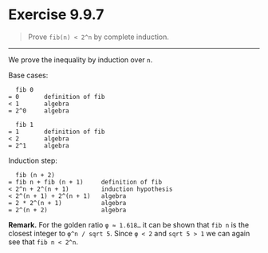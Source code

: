 # Exercise 9.9.7

> Prove `fib(n) < 2^n` by complete induction.

---

We prove the inequality by induction over `n`.

Base cases:
```text
  fib 0
= 0       definition of fib
< 1       algebra
= 2^0     algebra

  fib 1
= 1       definition of fib
< 2       algebra
= 2^1     algebra
```
Induction step:
```text
  fib (n + 2)
= fib n + fib (n + 1)     definition of fib
< 2^n + 2^(n + 1)         induction hypothesis
< 2^(n + 1) + 2^(n + 1)   algebra
= 2 * 2^(n + 1)           algebra
= 2^(n + 2)               algebra
```

**Remark.**
For the golden ratio `φ ≈ 1.618…` it can be shown that `fib n` is the closest integer to `φ^n / sqrt 5`.
Since `φ < 2` and `sqrt 5 > 1` we can again see that `fib n < 2^n`.
